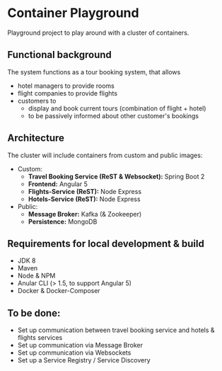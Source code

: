 # Container Playground

Playground project to play around with a cluster of containers.
    
## Functional background
The system functions as a tour booking system, that allows
* hotel managers to provide rooms
* flight companies to provide flights
* customers to
    * display and book current tours (combination of flight + hotel)
    * to be passively informed about other customer's bookings

## Architecture
The cluster will include containers from custom and public images:
* Custom:
    * **Travel Booking Service (ReST & Websocket):** Spring Boot 2
    * **Frontend:** Angular 5
    * **Flights-Service (ReST):** Node Express
    * **Hotels-Service (ReST):** Node Express
* Public:
    * **Message Broker:** Kafka (& Zookeeper)
    * **Persistence:** MongoDB

## Requirements for local development & build
* JDK 8
* Maven
* Node & NPM
* Anular CLI (> 1.5, to support Angular 5)
* Docker & Docker-Composer

## To be done:
* Set up communication between travel booking service and hotels & flights services
* Set up communication via Message Broker
* Set up communication via Websockets
* Set up a Service Registry / Service Discovery